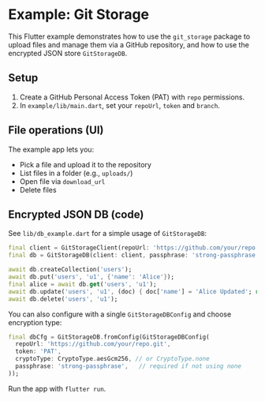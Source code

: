 # Example: Git Storage

This Flutter example demonstrates how to use the `git_storage` package to upload files and manage them via a GitHub repository, and how to use the encrypted JSON store `GitStorageDB`.

## Setup

1. Create a GitHub Personal Access Token (PAT) with `repo` permissions.
2. In `example/lib/main.dart`, set your `repoUrl`, `token` and `branch`.

## File operations (UI)

The example app lets you:
- Pick a file and upload it to the repository
- List files in a folder (e.g., `uploads/`)
- Open file via `download_url`
- Delete files

## Encrypted JSON DB (code)

See `lib/db_example.dart` for a simple usage of `GitStorageDB`:

```dart
final client = GitStorageClient(repoUrl: 'https://github.com/your/repo.git', token: 'PAT');
final db = GitStorageDB(client: client, passphrase: 'strong-passphrase');

await db.createCollection('users');
await db.put('users', 'u1', {'name': 'Alice'});
final alice = await db.get('users', 'u1');
await db.update('users', 'u1', (doc) { doc['name'] = 'Alice Updated'; return doc; });
await db.delete('users', 'u1');
```

You can also configure with a single `GitStorageDBConfig` and choose encryption type:

```dart
final dbCfg = GitStorageDB.fromConfig(GitStorageDBConfig(
  repoUrl: 'https://github.com/your/repo.git',
  token: 'PAT',
  cryptoType: CryptoType.aesGcm256, // or CryptoType.none
  passphrase: 'strong-passphrase',   // required if not using none
));
```

Run the app with `flutter run`.
